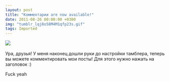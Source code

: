 ```yaml
---
layout: post
title: "Комментарии are now available!"
date: 2011-08-26 00:00:00 +0300
img: "tumblr_lqj8o58M4M1qfp23s.gif"
tags: Imported
---
```


![](/blog/assets/img/tumblr_lqj8o58M4M1qfp23s.gif) 

Ура, друзья! У меня наконец дошли руки до настройки тамблера, теперь вы можете комментировать мои посты! Для этого нужно нажать на заголовок :)

Fuck yeah